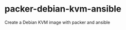 packer-debian-kvm-ansible
=========================

Create a Debian KVM image with packer and ansible

